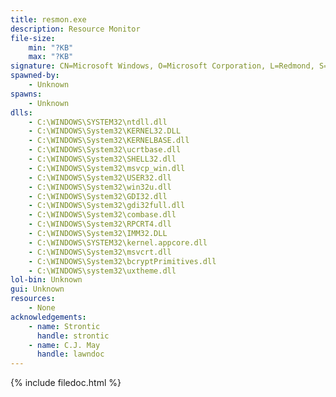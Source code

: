 ```yaml
---
title: resmon.exe
description: Resource Monitor
file-size:
    min: "?KB"
    max: "?KB"
signature: CN=Microsoft Windows, O=Microsoft Corporation, L=Redmond, S=Washington, C=US
spawned-by:
    - Unknown
spawns:
    - Unknown
dlls:
    - C:\WINDOWS\SYSTEM32\ntdll.dll
    - C:\WINDOWS\System32\KERNEL32.DLL
    - C:\WINDOWS\System32\KERNELBASE.dll
    - C:\WINDOWS\System32\ucrtbase.dll
    - C:\WINDOWS\System32\SHELL32.dll
    - C:\WINDOWS\System32\msvcp_win.dll
    - C:\WINDOWS\System32\USER32.dll
    - C:\WINDOWS\System32\win32u.dll
    - C:\WINDOWS\System32\GDI32.dll
    - C:\WINDOWS\System32\gdi32full.dll
    - C:\WINDOWS\System32\combase.dll
    - C:\WINDOWS\System32\RPCRT4.dll
    - C:\WINDOWS\System32\IMM32.DLL
    - C:\WINDOWS\SYSTEM32\kernel.appcore.dll
    - C:\WINDOWS\System32\msvcrt.dll
    - C:\WINDOWS\System32\bcryptPrimitives.dll
    - C:\WINDOWS\system32\uxtheme.dll
lol-bin: Unknown
gui: Unknown
resources:
    - None
acknowledgements:
    - name: Strontic
      handle: strontic
    - name: C.J. May
      handle: lawndoc
---
```


{% include filedoc.html %}

